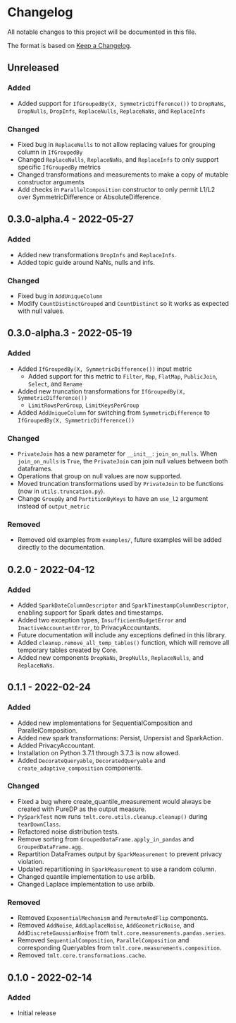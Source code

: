 # Changelog
All notable changes to this project will be documented in this file.

The format is based on [Keep a Changelog](https://keepachangelog.com/en/1.0.0/).

## Unreleased
### Added
- Added support for `IfGroupedBy(X, SymmetricDifference())` to `DropNaNs`, `DropNulls`, `DropInfs`, `ReplaceNulls`, `ReplaceNaNs`, and `ReplaceInfs`

### Changed
- Fixed bug in `ReplaceNulls` to not allow replacing values for grouping column in `IfGroupedBy`
- Changed `ReplaceNulls`, `ReplaceNaNs`, and `ReplaceInfs` to only support specific `IfGroupedBy` metrics
- Changed transformations and measurements to make a copy of mutable constructor arguments
- Add checks in `ParallelComposition` constructor to only permit L1/L2 over SymmetricDifference or AbsoluteDifference.

## 0.3.0-alpha.4 - 2022-05-27
### Added
- Added new transformations `DropInfs` and `ReplaceInfs`.
- Added topic guide around NaNs, nulls and infs.

### Changed
- Fixed bug in `AddUniqueColumn`
- Modify `CountDistinctGrouped` and `CountDistinct` so it works as expected with null values.

## 0.3.0-alpha.3 - 2022-05-19
### Added
- Added `IfGroupedBy(X, SymmetricDifference())` input metric
  - Added support for this metric to `Filter`, `Map`, `FlatMap`, `PublicJoin`, `Select`, and `Rename`
- Added new truncation transformations for `IfGroupedBy(X, SymmetricDifference())`
  - `LimitRowsPerGroup`, `LimitKeysPerGroup`
- Added `AddUniqueColumn` for switching from `SymmetricDifference` to `IfGroupedBy(X, SymmetricDifference())`

### Changed
- `PrivateJoin` has a new parameter for `__init__`: `join_on_nulls`. When `join_on_nulls` is `True`, the `PrivateJoin` can join null values between both dataframes.
- Operations that group on null values are now supported.
- Moved truncation transformations used by `PrivateJoin` to be functions (now in `utils.truncation.py`).
- Change `GroupBy` and `PartitionByKeys` to have an `use_l2` argument instead of `output_metric` 

### Removed
- Removed old examples from `examples/`, future examples will be added directly to the documentation.

## 0.2.0 - 2022-04-12
### Added
- Added `SparkDateColumnDescriptor` and `SparkTimestampColumnDescriptor`, enabling support for Spark dates and timestamps.
- Added two exception types, `InsufficientBudgetError` and `InactiveAccountantError`, to PrivacyAccountants.
- Future documentation will include any exceptions defined in this library.
- Added `cleanup.remove_all_temp_tables()` function, which will remove all temporary tables created by Core.
- Added new components `DropNaNs`, `DropNulls`, `ReplaceNulls`, and `ReplaceNaNs`.

## 0.1.1 - 2022-02-24
### Added
- Added new implementations for SequentialComposition and ParallelComposition.
- Added new spark transformations: Persist, Unpersist and SparkAction.
- Added PrivacyAccountant.
- Installation on Python 3.7.1 through 3.7.3 is now allowed.
- Added `DecorateQueryable`, `DecoratedQueryable` and `create_adaptive_composition` components.

### Changed
- Fixed a bug where create_quantile_measurement would always be created with PureDP as the output measure.
- `PySparkTest` now runs `tmlt.core.utils.cleanup.cleanup()` during `tearDownClass`.
- Refactored noise distribution tests.
- Remove sorting from `GroupedDataFrame.apply_in_pandas` and `GroupedDataFrame.agg`.
- Repartition DataFrames output by `SparkMeasurement` to prevent privacy violation.
- Updated repartitioning in `SparkMeasurement` to use a random column.
- Changed quantile implementation to use arblib.
- Changed Laplace implementation to use arblib.

### Removed
- Removed `ExponentialMechanism` and `PermuteAndFlip` components.
- Removed `AddNoise`, `AddLaplaceNoise`, `AddGeometricNoise`, and `AddDiscreteGaussianNoise` from
  `tmlt.core.measurements.pandas.series`.
- Removed `SequentialComposition`, `ParallelComposition` and corresponding Queryables from
  `tmlt.core.measurements.composition`.
- Removed `tmlt.core.transformations.cache`.

## 0.1.0 - 2022-02-14
### Added
- Initial release

